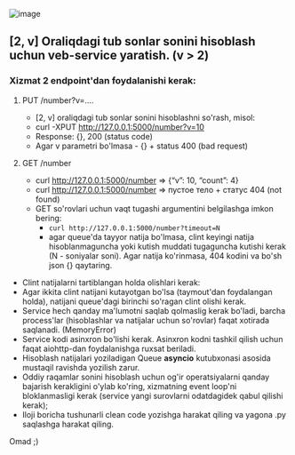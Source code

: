 ![image](https://github.com/firdavsDev/Task_Award/assets/74819987/ff73891e-bd94-4b09-8103-5f17ef56edd9)

## [2, v] Oraliqdagi tub sonlar sonini hisoblash uchun veb-service yaratish. (v > 2)

### Xizmat 2 endpoint'dan foydalanishi kerak:

1) PUT /number?v=....
      * [2, v] oraliqdagi tub sonlar sonini hisoblashni so'rash, misol:
      * curl -XPUT http://127.0.0.1:5000/number?v=10
      * Response: {}, 200 (status code)
      * Agar v parametri bo'lmasa - {} + status 400 (bad request)

2) GET /number
      * curl http://127.0.0.1:5000/number => {“v”: 10, “count”: 4}
      * curl http://127.0.0.1:5000/number => пустое тело + статус 404 (not found)
      * GET so'rovlari uchun vaqt tugashi argumentini belgilashga imkon bering: <br>
         - `curl http://127.0.0.1:5000/number?timeout=N`
         - agar queue'da tayyor natija bo'lmasa, clint keyingi natija hisoblanmaguncha yoki kutish muddati tugaguncha kutishi kerak (N - soniyalar soni). Agar natija ko'rinmasa, 404 kodini va bo'sh json {} qaytaring.
       
- Clint natijalarni tartiblangan holda olishlari kerak:
- Agar ikkita clint natijani kutayotgan bo'lsa (taymout'dan foydalangan holda), natijani queue'dagi  birinchi so'ragan clint olishi kerak.
- Service hech qanday ma'lumotni saqlab qolmaslig kerak bo'ladi, barcha process'lar (hisoblashlar va natijalar uchun so'rovlar) faqat xotirada saqlanadi. (MemoryError)
- Service kodi asinxron bo'lishi kerak. Asinxron kodni tashkil qilish uchun faqat aiohttp-dan foydalanishga ruxsat beriladi.
- Hisoblash natijalari yoziladigan Queue <b>asyncio</b> kutubxonasi asosida mustaqil ravishda yozilish zarur.
- Oddiy raqamlar sonini hisoblash uchun og'ir operatsiyalarni qanday bajarish kerakligini o'ylab ko'ring, xizmatning event loop'ni bloklanmasligi kerak (service  yangi surovlarni odatdagidek qabul qilishi kerak);
- Iloji boricha tushunarli clean code yozishga harakat qiling va yagona .py saqlashga harakat qiling.

Omad ;)
